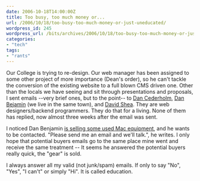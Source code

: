 ```yaml
---
date: 2006-10-18T14:00:00Z
title: Too busy, too much money or...
url: /2006/10/18/too-busy-too-much-money-or-just-uneducated/
wordpress_id: 245
wordpress_url: /bits/archives/2006/10/18/too-busy-too-much-money-or-just-uneducated/
categories:
- "tech"
tags:
- "rants"
---
```


Our College is trying to re-design. Our web manager has been assigned to some other project of more importance (Dean's order), so he can't tackle the conversion of the existing website to a full blown CMS driven one. Other than the locals we have seeing and sit through presentations and proposals, I sent emails --very brief ones, but to the point-- to <a href="http://www.simplebits.com/" title="Dan Cederholm" alt="Dan Cederholm">Dan Cederholm</a>, <a href="http://www.hivelogic.com/" title="Dan Bejamin" alt="Dan Bejamin">Dan Bejamin</a> (we live in the same town), and <a href="http://www.mezzoblue.com/" title="David Shea" alt="David Shea">David Shea</a>. They are web designers/backend programmers. They do that for a living. None of them has replied, now almost three weeks after the email was sent.

I noticed Dan Benjamin <a href="http://hivelogic.com/articles/2006/10/16/october_sale" title="Not condoning it, just used as an example" alt="Not condoning it, just used as an example">is selling some used Mac equipment</a>, and he wants to be contacted. "Please send me an email and we'll talk.", he writes. I only hope that potential buyers emails go to the same place mine went and receive the same treatment -- It seems he answered the potential buyers really quick, the "gear" is sold.

I always answer all my valid (not junk/spam) emails. If only to say "No", "Yes", "I can't" or simply "Hi". It is called education.
